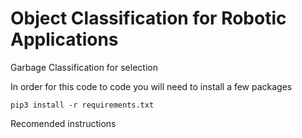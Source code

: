 # Object Classification for Robotic Applications


Garbage Classification for selection





In order for this code to code you will need to install a few packages 

```shell script
pip3 install -r requirements.txt
```

Recomended instructions


